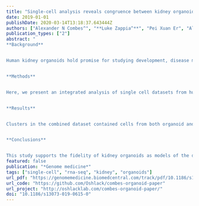 ```yaml
---
title: "Single-cell analysis reveals congruence between kidney organoids and human fetal kidney"
date: 2019-01-01
publishDate: 2020-03-14T13:18:37.643444Z
authors: ["Alexander N Combes^", "**Luke Zappia^**", "Pei Xuan Er", "Alicia Oshlack", "Melissa H Little"]
publication_types: ["2"]
abstract: "
**Background**


Human kidney organoids hold promise for studying development, disease modelling and drug screening. However, the utility of stem cell-derived kidney tissues will depend on how faithfully these replicate normal fetal development at the level of cellular identity and complexity.


**Methods**


Here, we present an integrated analysis of single cell datasets from human kidney organoids and human fetal kidney to assess similarities and differences between the component cell types.


**Results**


Clusters in the combined dataset contained cells from both organoid and fetal kidney with transcriptional congruence for key stromal, endothelial and nephron cell type-specific markers. Organoid enriched neural, glial and muscle progenitor populations were also evident. Major transcriptional differences between organoid and human tissue were likely related to technical artefacts. Cell type-specific comparisons revealed differences in stromal, endothelial and nephron progenitor cell types including expression of WNT2B in the human fetal kidney stroma.


**Conclusions**


This study supports the fidelity of kidney organoids as models of the developing kidney and affirms their potential in disease modelling and drug screening."
featured: false
publication: "*Genome medicine*"
tags: ["single-cell", "rna-seq", "kidney", "organoids"]
url_pdf: "https://genomemedicine.biomedcentral.com/track/pdf/10.1186/s13073-019-0615-0"
url_code: "https://github.com/Oshlack/combes-organoid-paper"
url_project: "http://oshlacklab.com/combes-organoid-paper/"
doi: "10.1186/s13073-019-0615-0"
---
```

